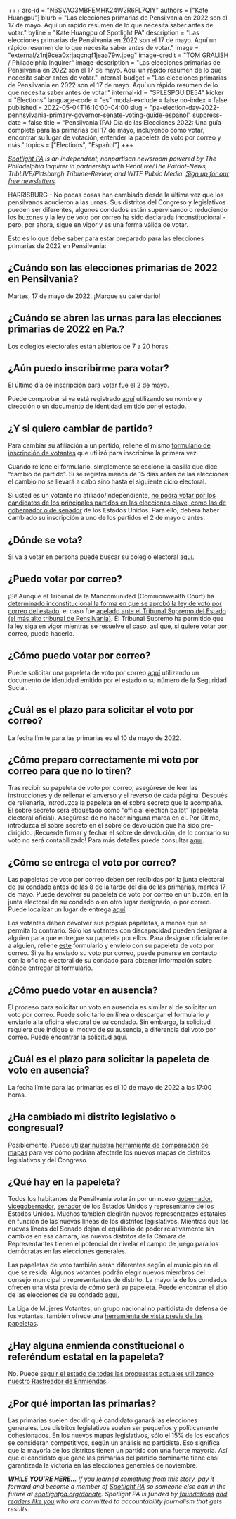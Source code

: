 +++
arc-id = "N6SVAO3MBFEMHK24W2R6FL7QIY"
authors = ["Kate Huangpu"]
blurb = "Las elecciones primarias de Pensilvania en 2022 son el 17 de mayo. Aquí un rápido resumen de lo que necesita saber antes de votar."
byline = "Kate Huangpu of Spotlight PA"
description = "Las elecciones primarias de Pensilvania en 2022 son el 17 de mayo. Aquí un rápido resumen de lo que necesita saber antes de votar."
image = "external/z1nj9cea0xrjaqcnqf1jeaa79w.jpeg"
image-credit = "TOM GRALISH / Philadelphia Inquirer"
image-description = "Las elecciones primarias de Pensilvania en 2022 son el 17 de mayo. Aquí un rápido resumen de lo que necesita saber antes de votar."
internal-budget = "Las elecciones primarias de Pensilvania en 2022 son el 17 de mayo. Aquí un rápido resumen de lo que necesita saber antes de votar."
internal-id = "SPLESPGUIDE54"
kicker = "Elections"
language-code = "es"
modal-exclude = false
no-index = false
published = 2022-05-04T16:10:00-04:00
slug = "pa-election-day-2022-pennsylvania-primary-governor-senate-voting-guide-espanol"
suppress-date = false
title = "Pensilvania (PA) Día de las Elecciones 2022: Una guía completa para las primarias del 17 de mayo, incluyendo cómo votar, encontrar su lugar de votación, entender la papeleta de voto por correo y más."
topics = ["Elections", "Español"]
+++

<a href="https://lesspage.com/"><i>Spotlight PA</i></a><i> is an independent, nonpartisan newsroom powered by The Philadelphia Inquirer in partnership with PennLive/The Patriot-News, TribLIVE/Pittsburgh Tribune-Review, and WITF Public Media. </i><a href="https://lesspage.com/newsletters"><i>Sign up for our free newsletters</i></a><i>.</i>

HARRISBURG - No pocas cosas han cambiado desde la última vez que los pensilvanos acudieron a las urnas. Sus distritos del Congreso y legislativos pueden ser diferentes, algunos condados están supervisando o reduciendo los buzones y la ley de voto por correo ha sido declarada inconstitucional - pero, por ahora, sigue en vigor y es una forma válida de votar.

Esto es lo que debe saber para estar preparado para las elecciones primarias de 2022 en Pensilvania:

## ¿Cuándo son las elecciones primarias de 2022 en Pensilvania?

Martes, 17 de mayo de 2022. ¡Marque su calendario!

## ¿Cuándo se abren las urnas para las elecciones primarias de 2022 en Pa.?

Los colegios electorales están abiertos de 7 a 20 horas.

<script src="https://lesspage.com/embed.js" async></script><div data-spl-embed-version="1" data-spl-src="https://lesspage.com/embeds/newsletter/"></div>

## ¿Aún puedo inscribirme para votar?

El último día de inscripción para votar fue el 2 de mayo.

Puede comprobar si ya está registrado <a href="https://www.pavoterservices.pa.gov/pages/voterregistrationstatus.aspx">aquí</a> utilizando su nombre y dirección o un documento de identidad emitido por el estado.

## ¿Y si quiero cambiar de partido?

Para cambiar su afiliación a un partido, rellene el mismo <a href="https://www.pavoterservices.pa.gov/pages/VoterRegistrationApplication.aspx">formulario de inscripción de votantes</a> que utilizó para inscribirse la primera vez.

Cuando rellene el formulario, simplemente seleccione la casilla que dice “cambio de partido”. Si se registra menos de 15 días antes de las elecciones el cambio no se llevará a cabo sino hasta el siguiente ciclo electoral.

Si usted es un votante no afiliado/independiente, <a href="https://lesspage.com/news/2022/04/pa-election-day-2022-primary-closed-independent-voters/">no podrá votar por los candidatos de los principales partidos en las elecciones clave, como las de gobernador o de senador</a> de los Estados Unidos. Para ello, deberá haber cambiado su inscripción a uno de los partidos el 2 de mayo o antes.

## ¿Dónde se vota?

Si va a votar en persona puede buscar su colegio electoral <a href="https://www.pavoterservices.pa.gov/pages/pollingplaceinfo.aspx">aquí.</a>

## ¿Puedo votar por correo?

¡Sí! Aunque el Tribunal de la Mancomunidad (Commonwealth Court) ha <a href="https://lesspage.com/news/2022/01/pa-mail-voting-court-ruling-unconstitutional-whats-next/">determinado inconstitucional la forma en que se aprobó la ley de voto por correo del estado</a>, el caso fue <a href="https://lesspage.com/news/2022/03/pennsylvania-mail-voting-supreme-court-hearing/">apelado ante el Tribunal Supremo del Estado (el más alto tribunal de Pensilvania)</a>. El Tribunal Supremo ha permitido que la ley siga en vigor mientras se resuelve el caso, así que, si quiere votar por correo, puede hacerlo.

## ¿Cómo puedo votar por correo?

Puede solicitar una papeleta de voto por correo <a href="https://www.pavoterservices.pa.gov/OnlineAbsenteeApplication/#/OnlineAbsenteeBegin">aquí</a> utilizando un documento de identidad emitido por el estado o su número de la Seguridad Social.

## ¿Cuál es el plazo para solicitar el voto por correo?

La fecha límite para las primarias es el 10 de mayo de 2022.

## ¿Cómo preparo correctamente mi voto por correo para que no lo tiren?

Tras recibir su papeleta de voto por correo, asegúrese de leer las instrucciones y de rellenar el anverso y el reverso de cada página. Después de rellenarla, introduzca la papeleta en el sobre secreto que la acompaña. El sobre secreto será etiquetado como “official election ballot” (papeleta electoral oficial). Asegúrese de no hacer ninguna marca en él. Por último, introduzca el sobre secreto en el sobre de devolución que ha sido pre-dirigido. ¡Recuerde firmar y fechar el sobre de devolución, de lo contrario su voto no será contabilizado! Para más detalles puede consultar <a href="https://www.vote.pa.gov/Voting-in-PA/Pages/Mail-and-Absentee-Ballot.aspx">aquí</a>.

## ¿Cómo se entrega el voto por correo?

Las papeletas de voto por correo deben ser recibidas por la junta electoral de su condado antes de las 8 de la tarde del día de las primarias, martes 17 de mayo. Puede devolver su papeleta de voto por correo en un buzón, en la junta electoral de su condado o en otro lugar designado, o por correo. Puede localizar un lugar de entrega <a href="https://www.vote.pa.gov/Voting-in-PA/Pages/Return-Ballot.aspx">aquí</a>.

Los votantes deben devolver sus propias papeletas, a menos que se permita lo contrario. Sólo los votantes con discapacidad pueden designar a alguien para que entregue su papeleta por ellos. Para designar oficialmente a alguien, rellene <a href="https://www.vote.pa.gov/Resources/Documents/Authorize-Designated-Agent-for-Mail-in-or-Absentee-Ballot-SPANISH.pdf">este</a> formulario y envíelo con su papeleta de voto por correo. Si ya ha enviado su voto por correo, puede ponerse en contacto con la oficina electoral de su condado para obtener información sobre dónde entregar el formulario.

## ¿Cómo puedo votar en ausencia?

El proceso para solicitar un voto en ausencia es similar al de solicitar un voto por correo. Puede solicitarlo en línea o descargar el formulario y enviarlo a la oficina electoral de su condado. Sin embargo, la solicitud requiere que indique el motivo de su ausencia, a diferencia del voto por correo. Puede encontrar la solicitud <a href="https://www.pavoterservices.pa.gov/OnlineAbsenteeApplication/#/OnlineAbsenteeBegin">aquí</a>.

<script src="https://lesspage.com/embed.js" async></script><div data-spl-embed-version="1" data-spl-src="https://lesspage.com/embeds/donate/"></div>

## ¿Cuál es el plazo para solicitar la papeleta de voto en ausencia?

La fecha límite para las primarias es el 10 de mayo de 2022 a las 17:00 horas.

## ¿Ha cambiado mi distrito legislativo o congresual?

Posiblemente. Puede <a href="https://lesspage.com/news/2021/12/pennsylvania-redistricting-house-senate-districts-lookup-tool/">utilizar nuestra herramienta de comparación de mapas</a> para ver cómo podrían afectarle los nuevos mapas de distritos legislativos y del Congreso.

## ¿Qué hay en la papeleta?

Todos los habitantes de Pensilvania votarán por un nuevo <a href="https://lesspage.com/news/2022/04/pa-primary-governor-election-2022-candidates-guide/">gobernador, </a><a href="https://lesspage.com/news/2022/04/pennsylvania-lieutenant-governor-2022-election-guide/">vicegobernador</a>, <a href="https://lesspage.com/news/2021/07/pa-2022-senate-race-candidates/">senador</a> de los Estados Unidos y representante de los Estados Unidos. Muchos también elegirán nuevos representantes estatales en función de las nuevas líneas de los distritos legislativos. Mientras que las nuevas líneas del Senado dejan el equilibrio de poder relativamente sin cambios en esa cámara, los nuevos distritos de la Cámara de Representantes tienen el potencial de nivelar el campo de juego para los demócratas en las elecciones generales.

Las papeletas de voto también serán diferentes según el municipio en el que se resida. Algunos votantes podrán elegir nuevos miembros del consejo municipal o representantes de distrito. La mayoría de los condados ofrecen una vista previa de cómo será su papeleta. Puede encontrar el sitio de las elecciones de su condado <a href="https://www.vote.pa.gov/Resources/Pages/Contact-Your-Election-Officials.aspx">aquí.</a>

La Liga de Mujeres Votantes, un grupo nacional no partidista de defensa de los votantes, también ofrece una <a href="https://www.vote411.org/es/ballot">herramienta de vista previa de las papeletas</a>.

## ¿Hay alguna enmienda constitucional o referéndum estatal en la papeleta?

No. Puede <a href="https://lesspage.com/news/2022/01/pennsylvania-constitution-amendments-tracker-complete-guide/">seguir el estado de todas las propuestas actuales utilizando nuestro Rastreador de Enmiendas</a>.

## ¿Por qué importan las primarias?

Las primarias suelen decidir qué candidato ganará las elecciones generales. Los distritos legislativos suelen ser pequeños y políticamente cohesionados. En los nuevos mapas legislativos, sólo el 15% de los escaños se consideran competitivos, según un análisis no partidista. Eso significa que la mayoría de los distritos tienen un partido con una fuerte mayoría. Así que el candidato que gane las primarias del partido dominante tiene casi garantizada la victoria en las elecciones generales de noviembre.

<i><b>WHILE YOU’RE HERE...</b></i><i> If you learned something from this story, pay it forward and become a member of </i><a href="https://lesspage.com/"><i>Spotlight PA</i></a><i> so someone else can in the future at </i><a href="http://spotlightpa.org/donate"><i>spotlightpa.org/donate</i></a><i>. Spotlight PA is funded by</i><a href="https://lesspage.com/support"><i> foundations</i></a><i> </i><a href="https://lesspage.com/support"><i>and readers like you</i></a><i> who are committed to accountability journalism that gets results.</i>
